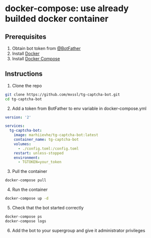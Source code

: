 # docker-compose: use already builded docker container

## Prerequisites

1. Obtain bot token from [@BotFather](https://t.me/BotFather)
2. Install [Docker](https://docs.docker.com/install)
3. Install [Docker Compose](https://docs.docker.com/compose/install)

## Instructions

1. Clone the repo

```bash
git clone https://github.com/mxssl/tg-captcha-bot.git
cd tg-captcha-bot
```

2. Add a token from BotFather to env variable in docker-compose.yml

```yaml
version: '2'

services:
  tg-captcha-bot:
    image: marhiievhe/tg-captcha-bot:latest
    container_name: tg-captcha-bot
    volumes:
      - ./config.toml:/config.toml
    restart: unless-stopped
    environment:
      - TGTOKEN=your_token
```

3. Pull the container

```bash
docker-compose pull
```

4. Run the container

```bash
docker-compose up -d
```

5. Check that the bot started correctly

```bash
docker-compose ps
docker-compose logs
```

6. Add the bot to your supergroup and give it administrator privileges
